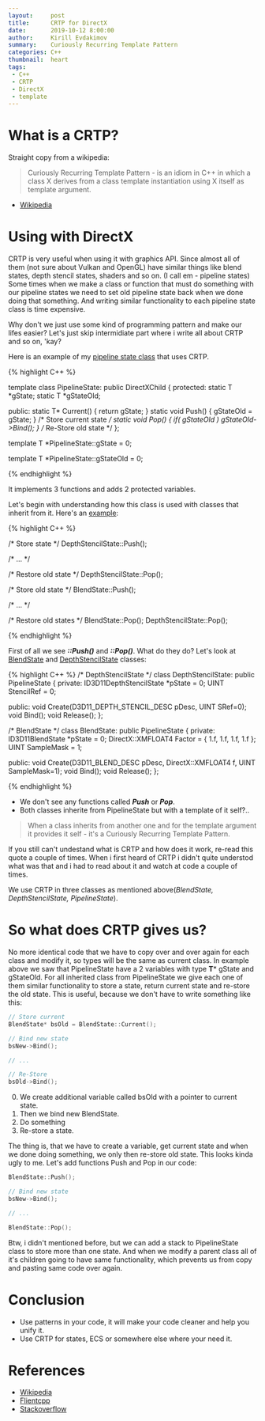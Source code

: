 ```yaml
---
layout:     post
title:      CRTP for DirectX
date:       2019-10-12 8:00:00
author:     Kirill Evdakimov
summary:    Curiously Recurring Template Pattern
categories: C++
thumbnail:  heart
tags:
 - C++
 - CRTP
 - DirectX
 - template
---
```


# What is a CRTP?
Straight copy from a wikipedia:
> Curiously Recurring Template Pattern - is an idiom in C++ in which a class X derives from a class template instantiation using X itself as template argument.

* [Wikipedia][1]

# Using with DirectX
CRTP is very useful when using it with graphics API. Since almost all of them (not sure about Vulkan and OpenGL) have similar things like blend states, depth stencil states, shaders and so on. (I call em - pipeline states)
Some times when we make a class or function that must do something with our pipeline states we need to set old pipeline state back when we done doing that something.
And writing similar functionality to each pipeline state class is time expensive. 

Why don't we just use some kind of programming pattern and make our lifes easier?
Let's just skip intermidiate part where i write all about CRTP and so on, 'kay?

Here is an example of my [pipeline state class][3] that uses CRTP.

{% highlight C++ %}

template<typename T>
class PipelineState: public DirectXChild {
protected:
    static T *gState;
    static T *gStateOld;

public:
    static T* Current() { return gState;                     }
    static void Push()  { gStateOld = gState;                } /* Store current state */
    static void Pop()   { if( gStateOld ) gStateOld->Bind(); } /* Re-Store old state */
};

template<typename T>
T *PipelineState<T>::gState = 0;

template<typename T>
T *PipelineState<T>::gStateOld = 0;

{% endhighlight %}

It implements 3 functions and adds 2 protected variables. 

Let's begin with understanding how this class is used with classes that inherit from it.
Here's an [example][2]:

{% highlight C++ %}

/* Store state */
DepthStencilState::Push();

/* ... */

/* Restore old state */
DepthStencilState::Pop();

/* Store old state */
BlendState::Push();

/* ... */

/* Restore old states */
BlendState::Pop();
DepthStencilState::Pop();

{% endhighlight %}

First of all we see ___::Push()___ and ___::Pop()___. What do they do? Let's look at [BlendState][4] and [DepthStencilState][5] classes:

{% highlight C++ %}
/* DepthStencilState */
class DepthStencilState: public PipelineState<DepthStencilState> {
private:
    ID3D11DepthStencilState *pState = 0;
    UINT StencilRef = 0;

public:
    void Create(D3D11_DEPTH_STENCIL_DESC pDesc, UINT SRef=0);
    void Bind();
    void Release();
};

/* BlendState */
class BlendState: public PipelineState<BlendState> {
private:
    ID3D11BlendState *pState = 0;
    DirectX::XMFLOAT4 Factor = { 1.f, 1.f, 1.f, 1.f };
    UINT SampleMask = 1;

public:
    void Create(D3D11_BLEND_DESC pDesc, DirectX::XMFLOAT4 f, UINT SampleMask=1);
    void Bind();
    void Release();
};

{% endhighlight %}

* We don't see any functions called ___Push___ or ___Pop___.
* Both classes inherite from PipelineState but with a template of it self?..

> When a class inherits from another one and for the template argument it provides it self - it's a Curiously Recurring Template Pattern.

If you still can't undestand what is CRTP and how does it work, re-read this quote a couple of times.
When i first heard of CRTP i didn't quite understod what was that and i had to read about it and watch at code a couple of times.

We use CRTP in three classes as mentioned above(*BlendState, DepthStencilState, PipelineState*).

# So what does CRTP gives us?
No more identical code that we have to copy over and over again for each class and modify it, so types will be the same as current class.
In example above we saw that PipelineState have a 2 variables with type **T*** gState and gStateOld. 
For all inherited class from PipelineState we give each one of them similar functionality to store a state, return current state and re-store the old state.
This is useful, because we don't have to write something like this:
```cpp
// Store current
BlendState* bsOld = BlendState::Current();

// Bind new state
bsNew->Bind();

// ...

// Re-Store
bsOld->Bind();
```

0. We create additional variable called bsOld with a pointer to current state.
1. Then we bind new BlendState.
2. Do something
3. Re-store a state.

The thing is, that we have to create a variable, get current state and when we done doing something, we only then re-store old state.
This looks kinda ugly to me. Let's add functions Push and Pop in our code:
```cpp
BlendState::Push();

// Bind new state
bsNew->Bind();

// ...

BlendState::Pop();
```

Btw, i didn't mentioned before, but we can add a stack to PipelineState class to store more than one state.
And when we modify a parent class all of it's children going to have same functionality, which prevents us from copy and pasting same code over again.

# Conclusion
* Use patterns in your code, it will make your code cleaner and help you unify it.
* Use CRTP for states, ECS or somewhere else where your need it.


# References
* [Wikipedia][1]
* [Flientcpp][6]
* [Stackoverflow][7]

[1]: https://en.wikipedia.org/wiki/Curiously_recurring_template_pattern
[2]: https://github.com/all500234765/Luna-Engine/blob/27dd077ec6f088edf069d826542aebef4f24d517/DirectX11%20Engine%202019/Effects/SSLRPostProcess.h#L230
[3]: https://github.com/all500234765/Luna-Engine/blob/DeferredMSAA/DirectX11%20Engine%202019/Engine/States/PipelineState.h
[4]: https://github.com/all500234765/Luna-Engine/blob/DeferredMSAA/DirectX11%20Engine%202019/Engine/States/BlendState.h
[5]: https://github.com/all500234765/Luna-Engine/blob/DeferredMSAA/DirectX11%20Engine%202019/Engine/States/DepthStencilState.h
[6]: https://www.fluentcpp.com/2017/05/12/curiously-recurring-template-pattern/
[7]: https://stackoverflow.com/questions/4173254/what-is-the-curiously-recurring-template-pattern-crtp

